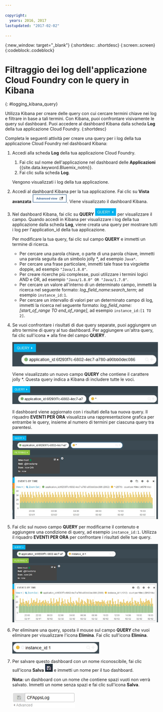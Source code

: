```yaml
---

copyright:
  years: 2016, 2017
lastupdated: "2017-02-02"

---
```


{:new_window: target="_blank"}
{:shortdesc: .shortdesc}
{:screen:.screen}
{:codeblock:.codeblock}


# Filtraggio dei log dell'applicazione Cloud Foundry con le query in Kibana
{: #logging_kibana_query}

Utilizza Kibana per creare delle query con cui cercare termini chiave nei log e filtrare in base a tali termini. Con Kibana, puoi confrontare visivamente le query sul dashboard. Puoi accedere al dashboard Kibana dalla scheda **Log** della tua applicazione Cloud Foundry. 
{:shortdesc}

Completa le seguenti attività per creare una query per i log della tua applicazione Cloud Foundry nel dashboard Kibana:

1. Accedi alla scheda **Log** della tua applicazione Cloud Foundry. 

    1. Fai clic sul nome dell'applicazione nel dashboard delle **Applicazioni** {{site.data.keyword.Bluemix_notm}}.
    2. Fai clic sulla scheda **Log**. 
    
    Vengono visualizzati i log della tua applicazione.

2. Accedi al dashboard Kibana per la tua applicazione. Fai clic su **Vista avanzata** ![link Vista avanzata](images/logging_advanced_view.jpg "Advanced view link"). Viene visualizzato il dashboard Kibana.

3. Nel dashboard Kibana, fai clic su **QUERY** ![icona Query](images/logging_query.jpg "Query icon") per visualizzare il campo. Quando accedi in Kibana per visualizzare i log della tua applicazione dalla scheda **Log**, viene creata una query per mostrare tutti i log per l'application_id della tua applicazione.
	
    Per modificare la tua query, fai clic sul campo **QUERY** e immetti un termine di ricerca.

    * Per cercare una parola chiave, o parte di una parola chiave, immetti una parola seguita da un simbolo jolly \*, ad esempio `Java*`. 
	* Per cercare una frase particolare, immetti tale frase tra virgolette doppie, ad esempio `"Java/1.8.0"`.
	* Per creare ricerche più complesse, puoi utilizzare i termini logici AND e OR, ad esempio `"Java/1.8.0" OR "Java/1.7.0"`.
	* Per cercare un valore all'interno di un determinato campo, immetti la ricerca nel seguente formato: *log_field_name:search_term*; ad esempio `instance_id:1`.
	* Per cercare un intervallo di valori per un determinato campo di log, immetti la ricerca nel seguente formato: *log_field_name:[start_of_range TO end_of_range]*, ad esempio `instance_id:[1 TO 2]`.

4. Se vuoi confrontare i risultati di due query separate, puoi aggiungere un altro termine di query al tuo dashboard. Per aggiungere un'altra query, fai clic sull'icona **+** alla fine del campo **QUERY**.

    ![Campo Query](images/logging_query_field.jpg "Query field")
	
    Viene visualizzato un nuovo campo **QUERY** che contiene il carattere jolly \*. Questa query indica a Kibana di includere tutte le voci.
	
    ![Campo query aggiuntivo](images/logging_additional_query_field.jpg "Additional Query field")
	
    Il dashboard viene aggiornato con i risultati della tua nuova query. Il riquadro **EVENTI PER ORA** visualizza una rappresentazione grafica per entrambe le query, insieme al numero di termini per ciascuna query tra parentesi. 
	
    ![Dashboard che visualizza un grafico per entrambe le query](images/logging_dashboard_queries.jpg "Dashboard displaying graph for both queries")
	
5. Fai clic sul nuovo campo **QUERY** per modificarne il contenuto e aggiungere una condizione di query, ad esempio `instance_id:1`. Utilizza il riquadro **EVENTI PER ORA** per confrontare i risultati delle tue query.

    ![Dashboard che visualizza un grafico per entrambe le query](images/logging_dashboard_queries2.jpg "Dashboard displaying graph for both queries")

6. Per eliminare una query, sposta il mouse sul campo **QUERY** che vuoi eliminare per visualizzare l'icona **Elimina**. Fai clic sull'icona **Elimina**.

    ![Campo Query con l'icona Elimina](images/logging_delete_query.jpg "Query field with delete icon")

7. Per salvare questo dashboard con un nome riconoscibile, fai clic sull'icona **Salva** ![icona Salva](images/logging_save.jpg "Save icon") e immetti un nome per il tuo dashboard. 

    **Nota:** un dashboard con un nome che contiene spazi vuoti non verrà salvato. Immetti un nome senza spazi e fai clic sull'icona **Salva**.

    ![Salva nome del dashboard ](images/logging_save_dashboard.jpg "Save dashboard name")


